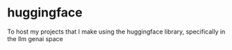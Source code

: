 # huggingface
To host my projects that I make using the huggingface library, specifically in the llm genai space
